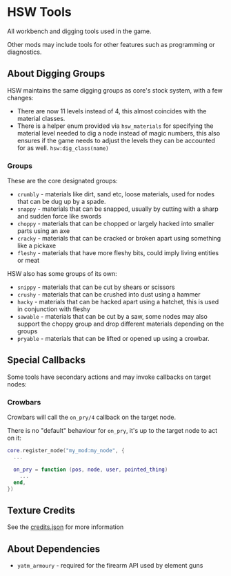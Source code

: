 # HSW Tools

All workbench and digging tools used in the game.

Other mods may include tools for other features such as programming or diagnostics.

## About Digging Groups

HSW maintains the same digging groups as core's stock system, with a few changes:

* There are now 11 levels instead of 4, this almost coincides with the material classes.
* There is a helper enum provided via `hsw_materials` for specifying the material level needed to dig a node instead of magic numbers, this also ensures if the game needs to adjust the levels they can be accounted for as well. `hsw:dig_class(name)`

### Groups

These are the core designated groups:

* `crumbly` - materials like dirt, sand etc, loose materials, used for nodes that can be dug up by a spade.
* `snappy` - materials that can be snapped, usually by cutting with a sharp and sudden force like swords
* `choppy` - materials that can be chopped or largely hacked into smaller parts using an axe
* `cracky` - materials that can be cracked or broken apart using something like a pickaxe
* `fleshy` - materials that have more fleshy bits, could imply living entities or meat

HSW also has some groups of its own:

* `snippy` - materials that can be cut by shears or scissors
* `crushy` - materials that can be crushed into dust using a hammer
* `hacky` - materials that can be hacked apart using a hatchet, this is used in conjunction with fleshy
* `sawable` - materials that can be cut by a saw, some nodes may also support the choppy group and drop different materials depending on the groups
* `pryable` - materials that can be lifted or opened up using a crowbar.

## Special Callbacks

Some tools have secondary actions and may invoke callbacks on target nodes:

### Crowbars

Crowbars will call the `on_pry/4` callback on the target node.

There is no "default" behaviour for `on_pry`, it's up to the target node to act on it:

```lua
core.register_node("my_mod:my_node", {
  ...

  on_pry = function (pos, node, user, pointed_thing)
    ...
  end,
})
```

## Texture Credits

See the [credits.json](credits.json) for more information

## About Dependencies

* `yatm_armoury` - required for the firearm API used by element guns
